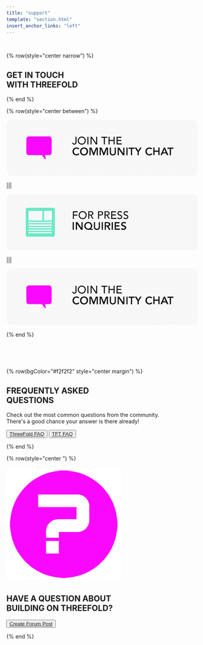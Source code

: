```yaml
---
title: "support"
template: "section.html"
insert_anchor_links: "left"
---
```


<br>

<!-- section 1 (Farm) -->

{% row(style="center narrow") %}


## GET IN TOUCH <br> **WITH THREEFOLD**


{% end %}

{% row(style="center between") %}

[![Image](images/support_join.png)](https://t.me/threefold)


|||

[![Image](images/support_press.png)](https://mail.google.com/mail/u/0/?fs=1&tf=cm&source=mailto&to=press@threefold.io)


|||

[![Image](images/support_join.png)](https://mail.google.com/mail/u/0/?fs=1&tf=cm&source=mailto&to=info@threefold.io)


{% end %}


<br>

<br>

<br>


<!-- section 2 (QUESTIONS) -->

{% row(bgColor="#f2f2f2" style="center margin") %}

## FREQUENTLY ASKED <br> **QUESTIONS**

Check out the most common questions from the community. <br> There's a good chance your answer is there already!

<button>[ThreeFold FAQ](/faq)</button>
<button>[TFT FAQ](/tftfaq)</button>


{% end %}



<!-- section 3 (world of farmers) -->

{% row(style="center ") %}

![Image](images/ask.png#mx-auto)
<br>

## HAVE A QUESTION ABOUT <br> **BUILDING ON THREEFOLD?**


<button>[Create Forum Post](https://forum.threefold.io/)</button>


{% end %}